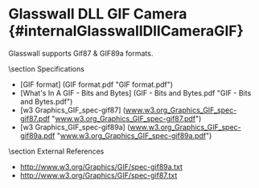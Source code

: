 Glasswall DLL GIF Camera {#internalGlasswallDllCameraGIF}
=======================

Glasswall supports Gif87 & GIF89a formats.

\section Specifications
- [GIF format] (GIF format.pdf "GIF format.pdf")
- [What's In A GIF - Bits and Bytes] (GIF - Bits and Bytes.pdf "GIF - Bits and Bytes.pdf")
- [w3 Graphics_GIF_spec-gif87] (www.w3.org_Graphics_GIF_spec-gif87.pdf "www.w3.org_Graphics_GIF_spec-gif87.pdf")
- [w3 Graphics_GIF_spec-gif89a] (www.w3.org_Graphics_GIF_spec-gif89a.pdf "www.w3.org_Graphics_GIF_spec-gif89a.pdf") 

\section External References
- http://www.w3.org/Graphics/GIF/spec-gif89a.txt
- http://www.w3.org/Graphics/GIF/spec-gif87.txt



